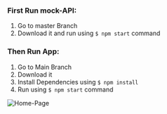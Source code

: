 ### First Run mock-API:
  1. Go to master Branch
  2. Download it and run using `$ npm start` command
  
### Then Run App:
  1. Go to Main Branch
  2. Download it 
  3. Install Dependencies using `$ npm install` 
  4. Run using `$ npm start` command

![Home-Page](https://octodex.github.com/images/yaktocat.png)
